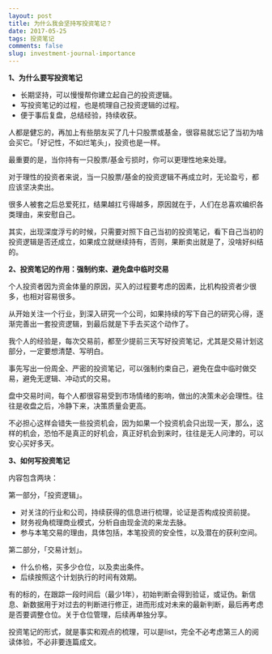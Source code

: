```yaml
---
layout: post
title: 为什么我会坚持写投资笔记？
date: 2017-05-25
tags: 投资笔记
comments: false
slug: investment-journal-importance
---
```


**1、为什么要写投资笔记**

- 长期坚持，可以慢慢帮你建立起自己的投资逻辑。
- 写投资笔记的过程，也是梳理自己投资逻辑的过程。
- 便于事后复盘，总结经验，持续收获。

人都是健忘的，再加上有些朋友买了几十只股票或基金，很容易就忘记了当初为啥会买它。「好记性，不如烂笔头」，投资也是一样。

最重要的是，当你持有一只股票/基金亏损时，你可以更理性地来处理。

对于理性的投资者来说，当一只股票/基金的投资逻辑不再成立时，无论盈亏，都应该坚决卖出。

很多人被套之后总爱死扛，结果越扛亏得越多，原因就在于，人们在总喜欢编织各类理由，来安慰自己。

其实，出现深度浮亏的时候，只需要对照下自己当初的投资笔记，看下自己当初的投资逻辑是否还成立，如果成立就继续持有，否则，果断卖出就是了，没啥好纠结的。

**2、投资笔记的作用：强制约束、避免盘中临时交易**

个人投资者因为资金体量的原因，买入的过程要考虑的因素，比机构投资者少很多，也相对容易很多。

从开始关注一个行业，到深入研究一个公司，如果持续的写下自己的研究心得，逐渐完善出一套投资逻辑，到最后就是下手去买这个动作了。

我个人的经验是，每次交易前，都至少提前三天写好投资笔记，尤其是交易计划这部分，一定要想清楚、写明白。

事先写出一份周全、严密的投资笔记，可以强制约束自己，避免在盘中临时做交易，避免无逻辑、冲动式的交易。

盘中交易时间，每个人都很容易受到市场情绪的影响，做出的决策未必会理性。往往是收盘之后，冷静下来，决策质量会更高。

不必担心这样会错失一些投资机会，因为如果一个投资机会只出现一天，那么，这样的机会，恐怕不是真正的好机会，真正好机会到来时，往往是无人问津的，可以安心买好多天。

**3、如何写投资笔记**

内容包含两块：

第一部分，「投资逻辑」。
- 对关注的行业和公司，持续获得的信息进行梳理，论证是否构成投资前提。
- 财务视角梳理商业模式，分析自由现金流的来龙去脉。
- 参与本笔交易的理由，具体包括，本笔投资的安全性，以及潜在的获利空间。

第二部分，「交易计划」。
- 什么价格，买多少仓位，以及卖出条件。
- 后续按照这个计划执行的时间有效期。

有的标的，在跟踪一段时间后（最少1年），初始判断会得到验证，或证伪。新信息、新数据用于对过去的判断进行修正，进而形成对未来的最新判断，最后再考虑是否要调整仓位。关于仓位管理，后续再单独分享。

投资笔记的形式，就是事实和观点的梳理，可以是list，完全不必考虑第三人的阅读体验，不必非要连篇成文。